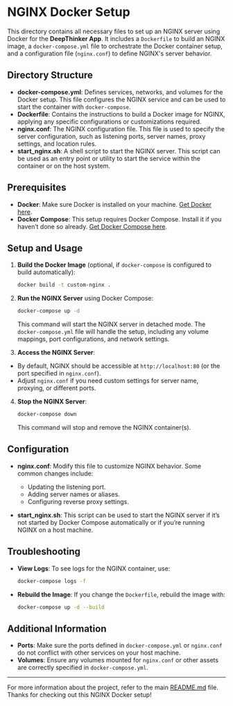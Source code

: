# NGINX Docker Setup

This directory contains all necessary files to set up an NGINX server using Docker for the **DeepThinker App**. It includes a `Dockerfile` to build an NGINX image, a `docker-compose.yml` file to orchestrate the Docker container setup, and a configuration file (`nginx.conf`) to define NGINX's server behavior.

## Directory Structure

- **docker-compose.yml**: Defines services, networks, and volumes for the Docker setup. This file configures the NGINX service and can be used to start the container with `docker-compose`.
- **Dockerfile**: Contains the instructions to build a Docker image for NGINX, applying any specific configurations or customizations required.
- **nginx.conf**: The NGINX configuration file. This file is used to specify the server configuration, such as listening ports, server names, proxy settings, and location rules.
- **start_nginx.sh**: A shell script to start the NGINX server. This script can be used as an entry point or utility to start the service within the container or on the host system.

## Prerequisites

- **Docker**: Make sure Docker is installed on your machine. [Get Docker here](https://www.docker.com/get-started).
- **Docker Compose**: This setup requires Docker Compose. Install it if you haven’t done so already. [Get Docker Compose here](https://docs.docker.com/compose/install/).

## Setup and Usage

1. **Build the Docker Image** (optional, if `docker-compose` is configured to build automatically):

   ```bash
   docker build -t custom-nginx .
   ```

2. **Run the NGINX Server** using Docker Compose:

   ```bash
   docker-compose up -d
   ```

   This command will start the NGINX server in detached mode. The `docker-compose.yml` file will handle the setup, including any volume mappings, port configurations, and network settings.

3. **Access the NGINX Server**:

- By default, NGINX should be accessible at `http://localhost:80` (or the port specified in `nginx.conf`).
- Adjust `nginx.conf` if you need custom settings for server name, proxying, or different ports.

4. **Stop the NGINX Server**:
   ```bash
   docker-compose down
   ```
   This command will stop and remove the NGINX container(s).

## Configuration

- **nginx.conf**: Modify this file to customize NGINX behavior. Some common changes include:

  - Updating the listening port.
  - Adding server names or aliases.
  - Configuring reverse proxy settings.

- **start_nginx.sh**: This script can be used to start the NGINX server if it’s not started by Docker Compose automatically or if you’re running NGINX on a host machine.

## Troubleshooting

- **View Logs**: To see logs for the NGINX container, use:

  ```bash
  docker-compose logs -f
  ```

- **Rebuild the Image**: If you change the `Dockerfile`, rebuild the image with:
  ```bash
  docker-compose up -d --build
  ```

## Additional Information

- **Ports**: Make sure the ports defined in `docker-compose.yml` or `nginx.conf` do not conflict with other services on your host machine.
- **Volumes**: Ensure any volumes mounted for `nginx.conf` or other assets are correctly specified in `docker-compose.yml`.

---

For more information about the project, refer to the main [README.md](../README.md) file. Thanks for checking out this NGINX Docker setup!
